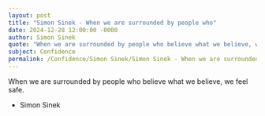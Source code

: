 ```yaml
---
layout: post
title: "Simon Sinek - When we are surrounded by people who"
date: 2024-12-28 12:00:00 -0000
author: Simon Sinek
quote: "When we are surrounded by people who believe what we believe, we feel safe."
subject: Confidence
permalink: /Confidence/Simon Sinek/Simon Sinek - When we are surrounded by people who
---
```


When we are surrounded by people who believe what we believe, we feel safe.

- Simon Sinek
